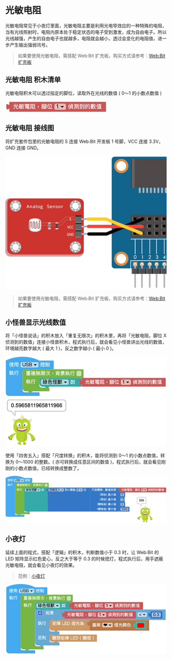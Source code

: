 # 光敏电阻

光敏电阻常见于小夜灯里面，光敏电阻主要是利用光电导效应的一种特殊的电阻，当有光线照射时，电阻内原本处于稳定状态的电子受到激发，成为自由电子。所以光线越强，产生的自由电子也就越多，电阻就会越小，透过会变化的电阻值，进一步产生输出强弱讯号。

> 如果要使用光敏电阻，需搭配 Web:Bit 扩充板，购买方式请参考：[Web:Bit 扩充板](https://store.webduino.io/products/webbit-extension-board?utm_source=webbit&utm_medium=article#_blank)

## 光敏电阻 积木清单

光敏电阻积木可以透过指定的脚位，读取外在光线的数值 ( 0～1 的小数点数值 )

![光敏电阻](../../../../media/zh-cn/education/extension-full-package/photocell-01.jpg)

## 光敏电阻 接线图

将扩充套件包里的光敏电阻的 S 连接 Web:Bit 开发板 1 号脚，VCC 连接 3.3V，GND 连接 GND。

![光敏电阻](../../../../media/zh-cn/education/extension-full-package/photocell-02.jpg)


> 如果要使用光敏电阻，需搭配 Web:Bit 扩充板，购买方式请参考：[Web:Bit 扩充板](https://store.webduino.io/products/webbit-extension-board?utm_source=webbit&utm_medium=article#_blank)

## 小怪兽显示光线数值

将「小怪兽说话」的积木放入「重复无限次」的积木里，再将「光敏电阻，脚位 X 侦测到的数值」连接小怪兽积木，程式执行后，就会看见小怪兽讲出光线的数值，环境越亮数字越大 ( 最大 1 )，反之数字越小 ( 最小 0 )。

![光敏电阻](../../../../media/zh-cn/education/extension-full-package/photocell-03.jpg)

使用「四舍五入」搭配「尺度转换」的积木，能将侦测到 0～1 的小数点数值，转换为 0～1000 的整数。( 亦可转换成任意区间的数值 )，程式执行后，就会看见刚刚的小数点数值，已经转换成整数了。

![光敏电阻](../../../../media/zh-cn/education/extension-full-package/photocell-04.jpg)


## 小夜灯

延续上面的程式，搭配「逻辑」的积木，判断数值小于 0.3 时，让 Web:Bit 的 LED 矩阵显示红色爱心，反之大于等于 0.3 的时候熄灯，程式执行后，用手遮蔽光敏电阻，就会看见小夜灯的效果。

> 范例：[小夜灯](https://webbit.webduino.io/blockly/?demo=default#Jy1dv1BmlxZ3l#_blank)

![光敏电阻](../../../../media/zh-cn/education/extension-full-package/photocell-05.jpg)

